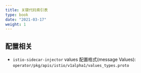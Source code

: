 ```yaml
---
title: 关键代码索引表
type: book
date: "2021-03-17"
weight: 1
---
```


## 配置相关

* `istio-sidecar-injector` values 配置格式(message Values): `operator/pkg/apis/istio/v1alpha1/values_types.proto`